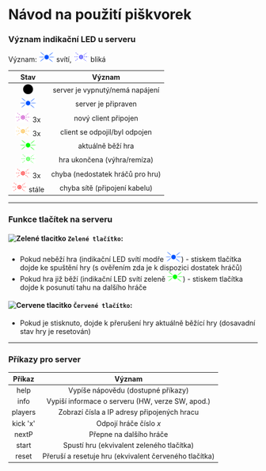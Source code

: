 # Návod na použití piškvorek

### Význam indikační LED u serveru
Význam: <img src="manual_data/LED_state/blue.png" height="20" /> svítí, <img src="manual_data/LED_state/blue_blink.png"  height="20" /> bliká


| Stav                                                                        | Význam        |
| :------------------------------------------------------------------------:  |:-------------:|
| <img src="manual_data/LED_state/black.png" height="20" />                   | server je vypnutý/nemá napájení |
| <img src="manual_data/LED_state/blue.png" height="20px" />                  | server je připraven             |  
| <img src="manual_data/LED_state/violet_blink.png"  height="20" />   3x      | nový client připojen            |
| <img src="manual_data/LED_state/orange_blink.png"  height="20" />   3x      | client se odpojil/byl odpojen   |
| <img src="manual_data/LED_state/green.png" height="20" />                   | aktuálně běží hra               |
| <img src="manual_data/LED_state/green_blink.png" height="20" />             | hra ukončena (výhra/remíza)     |
| <img src="manual_data/LED_state/red_blink.png" height="20" />       3x      | chyba (nedostatek hráčů pro hru)|
| <img src="manual_data/LED_state/red_blink.png" height="20" />     stále     | chyba sítě (připojení kabelu)   |

---

### Funkce tlačítek na serveru
#### ![Zelené tlacitko](https://placehold.it/15/c5f015/000000?text=+) `Zelené tlačítko`:
  - Pokud neběží hra (indikační LED svítí modře <img src="manual_data/LED_state/blue.png" height="20" />) - stiskem tlačítka dojde ke spuštění hry (s ověřením zda je k dispozici dostatek hráčů)
  - Pokud hra již běží (indikační LED svítí zeleně <img src="manual_data/LED_state/green.png" height="20" />) - stiskem tlačítka dojde k posunutí tahu na dalšího hráče

#### ![Cervene tlacitko](https://placehold.it/15/f03c15/000000?text=+) `Červené tlačítko`:
  - Pokud je stisknuto, dojde k přerušení hry aktuálně běžící hry (dosavadní stav hry je resetován)
---

### Příkazy pro server
|  Příkaz |                         Význam                         |
|:-------:|:------------------------------------------------------:|
|   help  | Vypíše nápovědu (dostupné příkazy)                     |
|   info  | Vypiší informace o serveru (HW, verze SW, apod.)       |
| players | Zobrazí čísla a IP adresy připojených hracu            |
| kick 'x'| Odpojí hráče číslo _x_                                 |
| nextP   | Přepne na dalšího hráče                                |
|  start  | Spustí hru (ekvivalent zeleného tlačítka)              |
|  reset  | Přeruší a resetuje hru (ekvivalent červeného tlačítka) |
